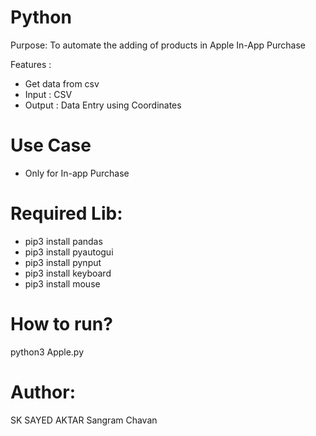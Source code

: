# Python
Purpose: To automate the adding of products in Apple In-App Purchase

Features :
- Get data from csv
- Input : CSV
- Output : Data Entry using Coordinates

# Use Case
- Only for In-app Purchase 

# Required Lib:
- pip3 install pandas
- pip3 install pyautogui
- pip3 install pynput
- pip3 install keyboard
- pip3 install mouse

# How to run?
python3 Apple.py

# Author:
SK SAYED AKTAR
Sangram Chavan